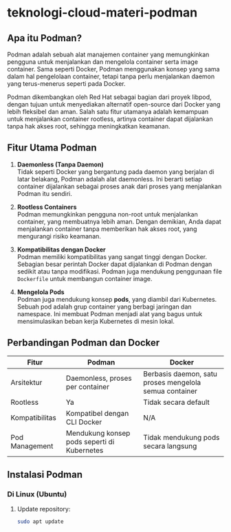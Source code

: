 # teknologi-cloud-materi-podman

## Apa itu Podman?

Podman adalah sebuah alat manajemen container yang memungkinkan pengguna untuk menjalankan dan mengelola container serta image container. Sama seperti Docker, Podman menggunakan konsep yang sama dalam hal pengelolaan container, tetapi tanpa perlu menjalankan daemon yang terus-menerus seperti pada Docker.

Podman dikembangkan oleh Red Hat sebagai bagian dari proyek libpod, dengan tujuan untuk menyediakan alternatif open-source dari Docker yang lebih fleksibel dan aman. Salah satu fitur utamanya adalah kemampuan untuk menjalankan container rootless, artinya container dapat dijalankan tanpa hak akses root, sehingga meningkatkan keamanan.

## Fitur Utama Podman

1. **Daemonless (Tanpa Daemon)**  
   Tidak seperti Docker yang bergantung pada daemon yang berjalan di latar belakang, Podman adalah alat daemonless. Ini berarti setiap container dijalankan sebagai proses anak dari proses yang menjalankan Podman itu sendiri.

2. **Rootless Containers**  
   Podman memungkinkan pengguna non-root untuk menjalankan container, yang membuatnya lebih aman. Dengan demikian, Anda dapat menjalankan container tanpa memberikan hak akses root, yang mengurangi risiko keamanan.

3. **Kompatibilitas dengan Docker**  
   Podman memiliki kompatibilitas yang sangat tinggi dengan Docker. Sebagian besar perintah Docker dapat dijalankan di Podman dengan sedikit atau tanpa modifikasi. Podman juga mendukung penggunaan file `Dockerfile` untuk membangun container image.

4. **Mengelola Pods**  
   Podman juga mendukung konsep **pods**, yang diambil dari Kubernetes. Sebuah pod adalah grup container yang berbagi jaringan dan namespace. Ini membuat Podman menjadi alat yang bagus untuk mensimulasikan beban kerja Kubernetes di mesin lokal.

## Perbandingan Podman dan Docker

| Fitur            | Podman                                      | Docker                                 |
|------------------|---------------------------------------------|----------------------------------------|
| Arsitektur       | Daemonless, proses per container             | Berbasis daemon, satu proses mengelola semua container |
| Rootless         | Ya                                           | Tidak secara default                   |
| Kompatibilitas   | Kompatibel dengan CLI Docker                 | N/A                                    |
| Pod Management   | Mendukung konsep pods seperti di Kubernetes  | Tidak mendukung pods secara langsung   |

## Instalasi Podman

### Di Linux (Ubuntu)

1. Update repository:
   ```bash
   sudo apt update
